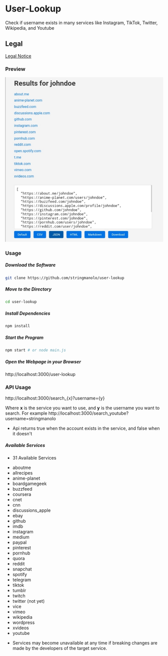 # User-Lookup

Check if username exists in many services like Instagram, TikTok, Twitter, Wikipedia, and Youtube

## Legal
[Legal Notice](https://github.com/StringManolo/user-lookup/blob/main/LEGAL.md#disclaimer-notice)

### Preview
![Preview](https://raw.githubusercontent.com/StringManolo/user-lookup/378c42812db7c84d6c81394259fa9516d67f8b68/images/user_lookup_image_1.jpg)

### Usage

##### Download the Software
```bash
git clone https://github.com/stringmanolo/user-lookup
```

##### Move to the Directory
```bash
cd user-lookup
```

##### Install Dependencies
```bash
npm install
```

##### Start the Program
```bash
npm start # or node main.js
```

##### Open the Webpage in your Browser
http://localhost:3000/user-lookup


### API Usage
http://localhost:3000/search_{x}?username={y}

Where __x__ is the service you want to use, and __y__ is the username you want to search. For example http://localhost:3000/search_youtube?username=stringmanolo

* Api returns true when the account exists in the service, and false when it doesn't

##### Available Services

* 31 Available Services

- aboutme
- allrecipes
- anime-planet
- boardgamegeek
- buzzfeed
- coursera
- cnet
- cnn
- discussions_apple
- ebay
- github
- imdb
- instagram
- medium
- paypal
- pinterest
- pornhub
- quora
- reddit
- snapchat
- spotify
- telegram
- tiktok
- tumblr
- twitch
- twitter (not yet)
- vice
- vimeo
- wikipedia
- wordpress
- xvideos
- youtube

* Services may become unavailable at any time if breaking changes are made by the developers of the target service. 
